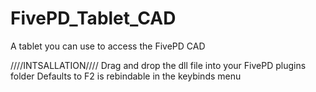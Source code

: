 # FivePD_Tablet_CAD
A tablet you can use to access the FivePD CAD


////INTSALLATION////
Drag and drop the dll file into your FivePD plugins folder
Defaults to F2 is rebindable in the keybinds menu

